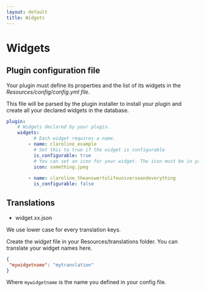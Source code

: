 ```yaml
---
layout: default
title: Widgets
---
```


# Widgets


## Plugin configuration file

Your plugin must define its properties and the list of its widgets in the
*Resources/config/config.yml file*.

This file will be parsed by the plugin installer to install your plugin and
create all your declared widgets in the database.

```yml
plugin:
    # Widgets declared by your plugin.
    widgets:
          # Each widget requires a name.
        - name: claroline_example
          # Set this to true if the widget is configurable
          is_configurable: true
          # You can set an icon for your widget. The icon must be in your public/images/icons folder.
          icon: something.jpeg
        
        - name: claroline_theanswertolifeuniverseandeverything
          is_configurable: false
```

## Translations

* widget.xx.json

We use lower case for every translation keys.

Create the *widget* file in your Resources/translations folder.
You can translate your widget names here.

```json
{
 "mywidgetname": "mytranslation"
}
```

Where `mywidgetname` is the name you defined in your config file.
